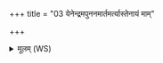 +++
title = "03 येनेन्द्रमपुननमार्तमर्त्यास्तेनायं माम्"

+++
<details><summary>मूलम् (WS)</summary>

येनेन्द्रमपुननमार्तमर्त्यास्तेनायं मां सर्वपशुं पुनातु ॥ ३ ॥
</details>